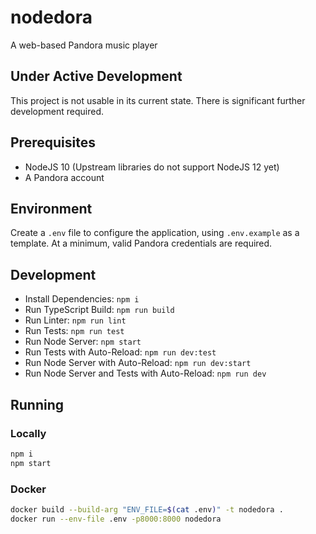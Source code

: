 # nodedora
A web-based Pandora music player

## Under Active Development
This project is not usable in its current state. 
There is significant further development required.

## Prerequisites
- NodeJS 10 (Upstream libraries do not support NodeJS 12 yet)
- A Pandora account

## Environment
Create a `.env` file to configure the application, using 
`.env.example` as a template. At a minimum, valid Pandora 
credentials are required. 

## Development
- Install Dependencies: `npm i`
- Run TypeScript Build: `npm run build`
- Run Linter: `npm run lint`
- Run Tests: `npm run test`
- Run Node Server: `npm start`
- Run Tests with Auto-Reload: `npm run dev:test`
- Run Node Server with Auto-Reload: `npm run dev:start`
- Run Node Server and Tests with Auto-Reload: `npm run dev`

## Running
### Locally
```bash
npm i
npm start
```

### Docker
```bash
docker build --build-arg "ENV_FILE=$(cat .env)" -t nodedora .
docker run --env-file .env -p8000:8000 nodedora
```
